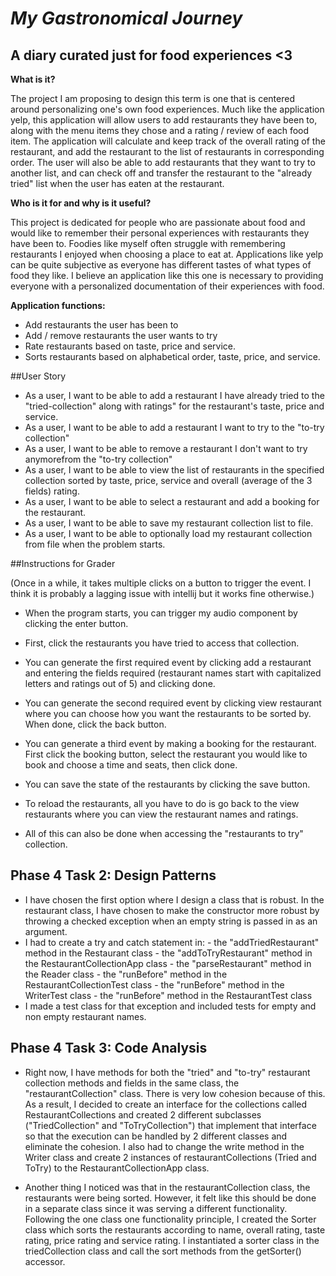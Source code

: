 # *My Gastronomical Journey*

## A diary curated just for food  experiences <3


**What is it?**    
    
The project I am proposing to design this term is one that is centered around personalizing one's own food 
experiences. Much like the application yelp, this application will allow users to add restaurants they have been to, 
along with the menu items they chose and a rating / review of each food item. The application will calculate and keep 
track of the overall rating of the restaurant, and add the restaurant to the list of restaurants in corresponding order. 
The user will also be able to add restaurants that they want to try to another list, and can check off and transfer the
restaurant to the "already tried" list when the user has eaten at the restaurant. 


**Who is it for and why is it useful?**

This project is dedicated for people who are passionate about food and would like to remember their personal experiences 
with restaurants they have been to. Foodies like myself often struggle with remembering restaurants I enjoyed when 
choosing a place to eat at. Applications like yelp can be quite subjective as everyone has different tastes of what 
types of food they like. I believe an application like this one is necessary to providing everyone with a personalized
documentation of their experiences with food. 


**Application functions:**
- Add restaurants the user has been to
- Add / remove restaurants the user wants to try
- Rate restaurants based on taste, price and service.
- Sorts restaurants based on alphabetical order, taste, price, and service. 

##User Story
- As a user, I want to be able to add a restaurant I have already tried to the "tried-collection" along with ratings"
  for the restaurant's taste, price and service.
- As a user, I want to be able to add a restaurant I want to try to the "to-try collection"
- As a user, I want to be able to remove a restaurant I don't want to try anymorefrom the "to-try collection"
- As a user, I want to be able to view the list of restaurants in the specified collection sorted by taste, price,
  service and overall (average of the 3 fields) rating.
- As a user, I want to be able to select a restaurant and add a booking for the restaurant.
- As a user, I want to be able to save my restaurant collection list to file.
- As a user, I want to be able to optionally load my restaurant collection from file when the problem starts.


##Instructions for Grader 

(Once in a while, it takes multiple clicks on a button to trigger the event. I think it is probably
a lagging issue with intellij but it works fine otherwise.)

- When the program starts, you can trigger my audio component by clicking the enter button.

- First, click the restaurants you have tried to access that collection.
- You can generate the first required event by clicking add a restaurant and entering the fields
  required (restaurant names start with capitalized letters and ratings out of 5) and clicking done.
  
- You can generate the second required event by clicking view restaurant where you can 
  choose how you want the restaurants to be sorted by. When done, click the back button.
  
- You can generate a third event by making a booking for the restaurant. First click the booking
  button, select the restaurant you would like to book and choose a time and seats, then click done.
  
- You can save the state of the restaurants by clicking the save button.
- To reload the restaurants, all you have to do is go back to the view restaurants where you can view
  the restaurant names and ratings.

- All of this can also be done when accessing the "restaurants to try" collection.


## Phase 4 Task 2: Design Patterns
- I have chosen the first option where I design a class that is robust. In the restaurant class, I have chosen
  to make the constructor more robust by throwing a checked exception when an empty string is passed in as an argument.
- I had to create a try and catch statement in: 
      - the "addTriedRestaurant" method in the Restaurant class
      - the "addToTryRestaurant" method in the RestaurantCollectionApp class
      - the "parseRestaurant" method in the Reader class
      - the "runBefore" method in the RestaurantCollectionTest class
      - the "runBefore" method in the WriterTest class
      - the "runBefore" method in the RestaurantTest class
- I made a test class for that exception and included tests for empty and non empty restaurant names.


## Phase 4 Task 3: Code Analysis
- Right now, I have methods for both the "tried" and "to-try" restaurant collection  methods and fields in 
  the same class, the "restaurantCollection" class. There is very low cohesion because of this. As a result,
  I decided to create an interface for the collections called RestaurantCollections and created 2 different 
  subclasses ("TriedCollection" and "ToTryCollection") that implement that interface so that the execution can be
  handled by 2 different classes and eliminate the cohesion. I also had to change the write method in the Writer
  class and create 2 instances of restaurantCollections (Tried and ToTry) to the RestaurantCollectionApp class.
  
- Another thing I noticed was that in the restaurantCollection class, the restaurants were being sorted. However,
  it felt like this should be done in a separate class since it was serving a different functionality. Following the 
  one class one functionality principle, I created the Sorter class which sorts the restaurants according to name, 
  overall rating, taste rating, price rating and service rating. I instantiated a sorter class in the triedCollection 
  class and call the sort methods from the getSorter() accessor. 
      
  



